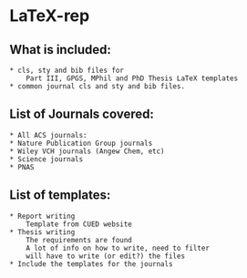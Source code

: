 LaTeX-rep
=========

What is included:
-----------------
    * cls, sty and bib files for
        Part III, GPGS, MPhil and PhD Thesis LaTeX templates
    * common journal cls and sty and bib files.

List of Journals covered:
-------------------------
    * All ACS journals:
    * Nature Publication Group journals
    * Wiley VCH journals (Angew Chem, etc)
    * Science journals
    * PNAS

List of templates:
-----------------
    * Report writing
        Template from CUED website
    * Thesis writing
        The requirements are found
        A lot of info on how to write, need to filter
        will have to write (or edit?) the files
    * Include the templates for the journals

